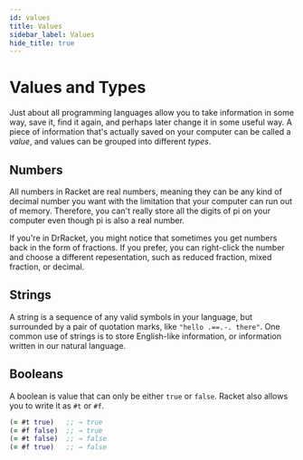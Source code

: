 ```yaml
---
id: values
title: Values
sidebar_label: Values
hide_title: true
---
```


# Values and Types

Just about all programming languages allow you to take information in some way, 
save it, find it again, and perhaps later change it in some useful way. A piece
of information that's actually saved on your computer can be called a _value_,
and values can be grouped into different _types_.

## Numbers

All numbers in Racket are real numbers, meaning they can be any kind of decimal
number you want with the limitation that your computer can run out of memory.
Therefore, you can't really store all the digits of pi on your computer even 
though pi is also a real number.

If you're in DrRacket, you might notice that sometimes you get numbers back in
the form of fractions. If you prefer, you can right-click the number and choose
a different repesentation, such as reduced fraction, mixed fraction, or decimal.

## Strings

A string is a sequence of any valid symbols in your language, but surrounded by
a pair of quotation marks, like `"hello .==.-. there"`. One common use of
strings is to store English-like information, or information written in our
natural language.

## Booleans

A boolean is value that can only be either `true` or `false`. Racket also allows
you to write it as `#t` or `#f`.

``` clojure
(= #t true)   ;; → true
(= #f false)  ;; → true
(= #t false)  ;; → false
(= #f true)   ;; → false
```
